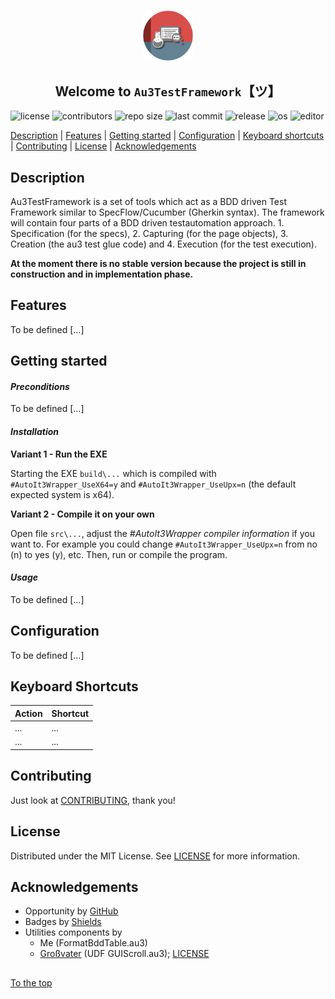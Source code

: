 #####

<p align="center">
    <img src="images/icon.png" width="80" />
    <h2 align="center">Welcome to <code>Au3TestFramework</code>【ツ】</h2>
</p>

![license](https://img.shields.io/badge/license-MIT-ff69b4.svg?style=flat-square&logo=spdx)
![contributors](https://img.shields.io/github/contributors/Sven-Seyfert/Au3TestFramework.svg?style=flat-square&logo=github)
![repo size](https://img.shields.io/github/repo-size/Sven-Seyfert/Au3TestFramework.svg?style=flat-square&logo=github)
![last commit](https://img.shields.io/github/last-commit/Sven-Seyfert/Au3TestFramework.svg?style=flat-square&logo=github)
![release](https://img.shields.io/github/release/Sven-Seyfert/Au3TestFramework.svg?style=flat-square&logo=github)
![os](https://img.shields.io/badge/os-windows-yellow.svg?style=flat-square&logo=windows)
![editor](https://img.shields.io/badge/editor-VSCode-blueviolet.svg?style=flat-square&logo=visual-studio-code)

[Description](#description) | [Features](#features) | [Getting started](#getting-started) | [Configuration](#configuration) | [Keyboard shortcuts](#keyboard-shortcuts) | [Contributing](#contributing) | [License](#license) | [Acknowledgements](#acknowledgements)

## Description

Au3TestFramework is a set of tools which act as a BDD driven Test Framework similar to SpecFlow/Cucumber (Gherkin syntax). The framework will contain four parts of a BDD driven testautomation approach. 1. Specification (for the specs), 2. Capturing (for the page objects), 3. Creation (the au3 test glue code) and 4. Execution (for the test execution).

**At the moment there is no stable version because the project is still in construction and in implementation phase.**

## Features

To be defined [...]

## Getting started

#### *Preconditions*

To be defined [...]

#### *Installation*

**Variant 1 - Run the EXE**

Starting the EXE `build\...` which is compiled with `#AutoIt3Wrapper_UseX64=y` and `#AutoIt3Wrapper_UseUpx=n` (the default expected system is x64).

**Variant 2 - Compile it on your own**

Open file `src\...`, adjust the *#AutoIt3Wrapper compiler information* if you want to. For example you could change `#AutoIt3Wrapper_UseUpx=n` from no (n) to yes (y), etc.
Then, run or compile the program.

#### *Usage*

To be defined [...]

## Configuration

To be defined [...]

## Keyboard Shortcuts

| Action | Shortcut |
| :---   | :---     |
| ...    | ...      |
| ...    | ...      |

## Contributing

Just look at [CONTRIBUTING](https://github.com/Sven-Seyfert/Au3TestFramework/blob/main/docs/CONTRIBUTING.md), thank you!

## License

Distributed under the MIT License. See [LICENSE](https://github.com/Sven-Seyfert/Au3TestFramework/blob/main/LICENSE.md) for more information.

## Acknowledgements

- Opportunity by [GitHub](https://github.com)
- Badges by [Shields](https://shields.io)
- Utilities components by
  - Me (FormatBddTable.au3)
  - [Großvater](https://autoit.de/thread/24069-guiscroll-udf-scrollbare-guis/) (UDF GUIScroll.au3); [LICENSE](https://github.com/Sven-Seyfert/Au3TestFramework/blob/main/utilities/GUIScroll.LICENSE.md)

##

[To the top](#)
